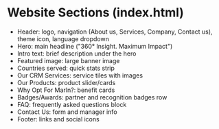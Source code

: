 # Website Sections (index.html)

- Header: logo, navigation (About us, Services, Company, Contact us), theme icon, language dropdown
- Hero: main headline ("360° Insight. Maximum Impact")
- Intro text: brief description under the hero
- Featured image: large banner image
- Countries served: quick stats strip
- Our CRM Services: service tiles with images
- Our Products: product slider/cards
- Why Opt For Marln?: benefit cards
- Badges/Awards: partner and recognition badges row
- FAQ: frequently asked questions block
- Contact Us: form and manager info
- Footer: links and social icons 